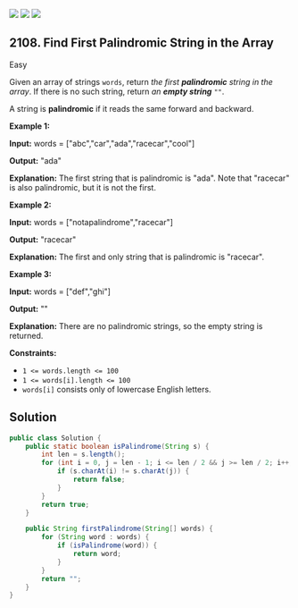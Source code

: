[![](https://img.shields.io/github/stars/javadev/LeetCode-in-Java?label=Stars&style=flat-square)](https://github.com/javadev/LeetCode-in-Java)
[![](https://img.shields.io/github/forks/javadev/LeetCode-in-Java?label=Fork%20me%20on%20GitHub%20&style=flat-square)](https://github.com/javadev/LeetCode-in-Java/fork)
[![](https://img.shields.io/badge/-LeetCode%20in%20Kotlin-blue?style=flat-square)](https://github.com/javadev/LeetCode-in-Kotlin)

## 2108\. Find First Palindromic String in the Array

Easy

Given an array of strings `words`, return _the first **palindromic** string in the array_. If there is no such string, return _an **empty string**_ `""`.

A string is **palindromic** if it reads the same forward and backward.

**Example 1:**

**Input:** words = ["abc","car","ada","racecar","cool"]

**Output:** "ada"

**Explanation:** The first string that is palindromic is "ada". Note that "racecar" is also palindromic, but it is not the first.

**Example 2:**

**Input:** words = ["notapalindrome","racecar"]

**Output:** "racecar"

**Explanation:** The first and only string that is palindromic is "racecar".

**Example 3:**

**Input:** words = ["def","ghi"]

**Output:** ""

**Explanation:** There are no palindromic strings, so the empty string is returned.

**Constraints:**

*   `1 <= words.length <= 100`
*   `1 <= words[i].length <= 100`
*   `words[i]` consists only of lowercase English letters.

## Solution

```java
public class Solution {
    public static boolean isPalindrome(String s) {
        int len = s.length();
        for (int i = 0, j = len - 1; i <= len / 2 && j >= len / 2; i++, j--) {
            if (s.charAt(i) != s.charAt(j)) {
                return false;
            }
        }
        return true;
    }

    public String firstPalindrome(String[] words) {
        for (String word : words) {
            if (isPalindrome(word)) {
                return word;
            }
        }
        return "";
    }
}
```